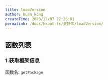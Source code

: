 ```yaml
---
title: loadVersion
author: huan_kong
createTime: 2023/12/07 22:26:01
permalink: /docs/kkbot-ts/支持库/loadVersion/
---
```


## 函数列表

### 1.获取框架信息

函数名: `getPackage`
